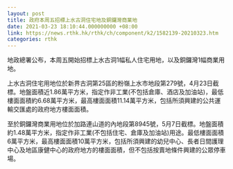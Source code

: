 ```yaml
---
layout: post
title: 政府本周五招標上水古洞住宅地及銅鑼灣商業地
date: 2021-03-23 18:10:44.000000000 +08:00
link: https://news.rthk.hk/rthk/ch/component/k2/1582139-20210323.htm
categories: rthk
---
```


地政總署公布，本周五開始招標上水古洞1幅私人住宅用地，以及銅鑼灣1幅商業用地。

上水古洞住宅用地位於新界古洞第25區的粉嶺上水市地段第279號，4月23日截標。地盤面積近1.86萬平方米，指定作非工業(不包括倉庫、酒店及加油站)，最低樓面面積約6.68萬平方米，最高樓面面積11.14萬平方米，包括所須興建的公共運輸交匯處的政府地方樓面面積。

至於銅鑼灣商業用地位於加路連山道的內地段第8945號，5月7日截標。地盤面積約1.48萬平方米，指定作非工業(不包括住宅、倉庫及加油站)用途。最低樓面面積6萬平方米，最高樓面面積10萬平方米，包括所須興建的幼兒中心、長者日間護理中心及地區康健中心的政府地方的樓面面積，但不包括按賣地條件興建的公眾停車場。
